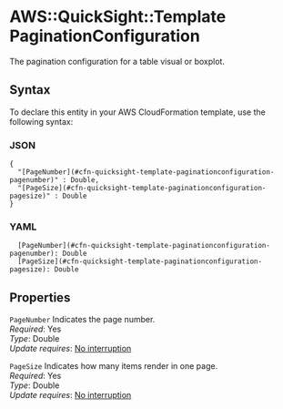 # AWS::QuickSight::Template PaginationConfiguration<a name="aws-properties-quicksight-template-paginationconfiguration"></a>

The pagination configuration for a table visual or boxplot\.

## Syntax<a name="aws-properties-quicksight-template-paginationconfiguration-syntax"></a>

To declare this entity in your AWS CloudFormation template, use the following syntax:

### JSON<a name="aws-properties-quicksight-template-paginationconfiguration-syntax.json"></a>

```
{
  "[PageNumber](#cfn-quicksight-template-paginationconfiguration-pagenumber)" : Double,
  "[PageSize](#cfn-quicksight-template-paginationconfiguration-pagesize)" : Double
}
```

### YAML<a name="aws-properties-quicksight-template-paginationconfiguration-syntax.yaml"></a>

```
  [PageNumber](#cfn-quicksight-template-paginationconfiguration-pagenumber): Double
  [PageSize](#cfn-quicksight-template-paginationconfiguration-pagesize): Double
```

## Properties<a name="aws-properties-quicksight-template-paginationconfiguration-properties"></a>

`PageNumber`  <a name="cfn-quicksight-template-paginationconfiguration-pagenumber"></a>
Indicates the page number\.  
*Required*: Yes  
*Type*: Double  
*Update requires*: [No interruption](https://docs.aws.amazon.com/AWSCloudFormation/latest/UserGuide/using-cfn-updating-stacks-update-behaviors.html#update-no-interrupt)

`PageSize`  <a name="cfn-quicksight-template-paginationconfiguration-pagesize"></a>
Indicates how many items render in one page\.  
*Required*: Yes  
*Type*: Double  
*Update requires*: [No interruption](https://docs.aws.amazon.com/AWSCloudFormation/latest/UserGuide/using-cfn-updating-stacks-update-behaviors.html#update-no-interrupt)